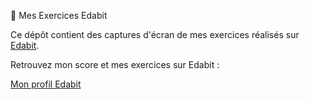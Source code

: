  📘 Mes Exercices Edabit

Ce dépôt contient des captures d'écran de mes exercices réalisés sur [Edabit](https://edabit.com).

 Retrouvez mon score et mes exercices sur Edabit :

 [Mon profil Edabit](https://edabit.com/user/Lfi2QQwFAoB9K3FQK)

